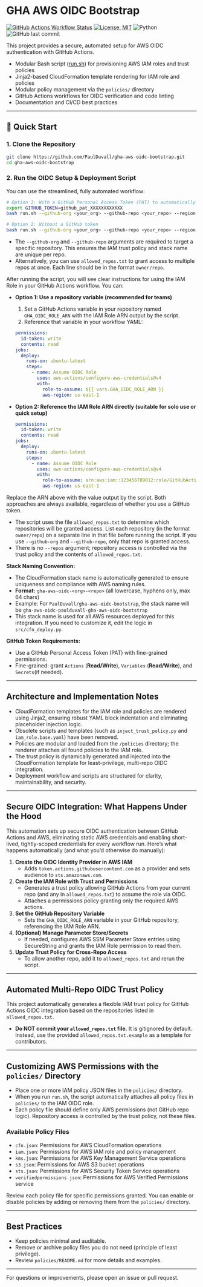 # GHA AWS OIDC Bootstrap
[![GitHub Actions Workflow Status](https://github.com/PaulDuvall/gha-aws-oidc-bootstrap/actions/workflows/verify_oidc.yml/badge.svg)](https://github.com/PaulDuvall/gha-aws-oidc-bootstrap/actions/workflows/verify_oidc.yml)
[![License: MIT](https://img.shields.io/badge/License-MIT-yellow.svg)](LICENSE)
![Python](https://img.shields.io/badge/python-3.11-blue.svg)
![GitHub last commit](https://img.shields.io/github/last-commit/PaulDuvall/gha-aws-oidc-bootstrap)

This project provides a secure, automated setup for AWS OIDC authentication with GitHub Actions.

- Modular Bash script ([run.sh](run.sh)) for provisioning AWS IAM roles and trust policies
- Jinja2-based CloudFormation template rendering for IAM role and policies
- Modular policy management via the `policies/` directory
- GitHub Actions workflows for OIDC verification and code linting
- Documentation and CI/CD best practices

---

## 🚀 Quick Start

### 1. Clone the Repository

```bash
git clone https://github.com/PaulDuvall/gha-aws-oidc-bootstrap.git
cd gha-aws-oidc-bootstrap
```

### 2. Run the OIDC Setup & Deployment Script

You can use the streamlined, fully automated workflow:

```bash
# Option 1: With a GitHub Personal Access Token (PAT) to automatically set repo variables
export GITHUB_TOKEN=github_pat_XXXXXXXXXXXX
bash run.sh --github-org <your_org> --github-repo <your_repo> --region us-east-1 --github-token $GITHUB_TOKEN

# Option 2: Without a GitHub token
bash run.sh --github-org <your_org> --github-repo <your_repo> --region us-east-1
```

- The `--github-org` and `--github-repo` arguments are required to target a specific repository. This ensures the IAM trust policy and stack name are unique per repo.
- Alternatively, you can use `allowed_repos.txt` to grant access to multiple repos at once. Each line should be in the format `owner/repo`.


After running the script, you will see clear instructions for using the IAM Role in your GitHub Actions workflow. You can:

- **Option 1: Use a repository variable (recommended for teams)**
  1. Set a GitHub Actions variable in your repository named `GHA_OIDC_ROLE_ARN` with the IAM Role ARN output by the script.
  2. Reference that variable in your workflow YAML:

    ```yaml
    permissions:
      id-token: write
      contents: read
    jobs:
      deploy:
        runs-on: ubuntu-latest
        steps:
          - name: Assume OIDC Role
            uses: aws-actions/configure-aws-credentials@v4
            with:
              role-to-assume: ${{ vars.GHA_OIDC_ROLE_ARN }}
              aws-region: us-east-1
    ```

- **Option 2: Reference the IAM Role ARN directly (suitable for solo use or quick setup)**

    ```yaml
    permissions:
      id-token: write
      contents: read
    jobs:
      deploy:
        runs-on: ubuntu-latest
        steps:
          - name: Assume OIDC Role
            uses: aws-actions/configure-aws-credentials@v4
            with:
              role-to-assume: arn:aws:iam::123456789012:role/GitHubActionsOIDCRole
              aws-region: us-east-1
    ```

Replace the ARN above with the value output by the script. Both approaches are always available, regardless of whether you use a GitHub token.

- The script uses the file `allowed_repos.txt` to determine which repositories will be granted access. List each repository (in the format `owner/repo`) on a separate line in that file before running the script. If you use `--github-org` and `--github-repo`, only that repo is granted access.
- There is no `--repos` argument; repository access is controlled via the trust policy and the contents of `allowed_repos.txt`.

**Stack Naming Convention:**
- The CloudFormation stack name is automatically generated to ensure uniqueness and compliance with AWS naming rules.
- **Format:** `gha-aws-oidc-<org>-<repo>` (all lowercase, hyphens only, max 64 chars)
- Example: For `PaulDuvall/gha-aws-oidc-bootstrap`, the stack name will be `gha-aws-oidc-paulduvall-gha-aws-oidc-bootstrap`
- This stack name is used for all AWS resources deployed for this integration. If you need to customize it, edit the logic in `src/cfn_deploy.py`.

**GitHub Token Requirements:**
- Use a GitHub Personal Access Token (PAT) with fine-grained permissions.
- Fine-grained: grant `Actions` (**Read/Write**), `Variables` (**Read/Write**), and `Secrets`(if needed).

---

## Architecture and Implementation Notes

- CloudFormation templates for the IAM role and policies are rendered using Jinja2, ensuring robust YAML block indentation and eliminating placeholder injection logic.
- Obsolete scripts and templates (such as `inject_trust_policy.py` and `iam_role.base.yaml`) have been removed.
- Policies are modular and loaded from the `/policies` directory; the renderer attaches all found policies to the IAM role.
- The trust policy is dynamically generated and injected into the CloudFormation template for least-privilege, multi-repo OIDC integration.
- Deployment workflow and scripts are structured for clarity, maintainability, and security.

---

## Secure OIDC Integration: What Happens Under the Hood

This automation sets up secure OIDC authentication between GitHub Actions and AWS, eliminating static AWS credentials and enabling short-lived, tightly-scoped credentials for every workflow run. Here’s what happens automatically (and what you’d otherwise do manually):

1. **Create the OIDC Identity Provider in AWS IAM**
   - Adds `token.actions.githubusercontent.com` as a provider and sets audience to `sts.amazonaws.com`.
2. **Create the IAM Role with Trust and Permissions**
   - Generates a trust policy allowing GitHub Actions from your current repo (and any in `allowed_repos.txt`) to assume the role via OIDC.
   - Attaches a permissions policy granting only the required AWS actions.
3. **Set the GitHub Repository Variable**
   - Sets the `GHA_OIDC_ROLE_ARN` variable in your GitHub repository, referencing the IAM Role ARN.
4. **(Optional) Manage Parameter Store/Secrets**
   - If needed, configures AWS SSM Parameter Store entries using SecureString and grants the IAM Role permission to read them.
5. **Update Trust Policy for Cross-Repo Access**
   - To allow another repo, add it to `allowed_repos.txt` and rerun the script.

---

## Automated Multi-Repo OIDC Trust Policy

This project automatically generates a flexible IAM trust policy for GitHub Actions OIDC integration based on the repositories listed in `allowed_repos.txt`.

- **Do NOT commit your `allowed_repos.txt` file.** It is gitignored by default. Instead, use the provided `allowed_repos.txt.example` as a template for contributors.

---

## Customizing AWS Permissions with the `policies/` Directory

- Place one or more IAM policy JSON files in the `policies/` directory.
- When you run `run.sh`, the script automatically attaches all policy files in `policies/` to the IAM OIDC role.
- Each policy file should define only AWS permissions (not GitHub repo logic). Repository access is controlled by the trust policy, not these files.

### Available Policy Files

- `cfn.json`: Permissions for AWS CloudFormation operations
- `iam.json`: Permissions for AWS IAM role and policy management
- `kms.json`: Permissions for AWS Key Management Service operations
- `s3.json`: Permissions for AWS S3 bucket operations
- `sts.json`: Permissions for AWS Security Token Service operations
- `verifiedpermissions.json`: Permissions for AWS Verified Permissions service

Review each policy file for specific permissions granted. You can enable or disable policies by adding or removing them from the `policies/` directory.

---

## Best Practices
- Keep policies minimal and auditable.
- Remove or archive policy files you do not need (principle of least privilege).
- Review `policies/README.md` for more details and examples.

---

For questions or improvements, please open an issue or pull request.
